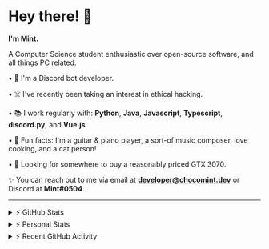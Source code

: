 # Hey there! 👋

**I'm Mint.**

A Computer Science student enthusiastic over open-source software, and all things PC related.

• 👾 I'm a Discord bot developer.

• ☠️ I've recently been taking an interest in ethical hacking.

• 📚 I work regularly with: **Python**, **Java**, **Javascript**, **Typescript**, **discord.py**, and **Vue.js**.

• 🍛 Fun facts: I'm a guitar & piano player, a sort-of music composer, love cooking, and a cat person!

• 🔎 Looking for somewhere to buy a reasonably priced GTX 3070.

✨ You can reach out to me via email at **developer@chocomint.dev** or Discord at **Mint#0504**.

---

<details>
    <summary>⚡ GitHub Stats</summary>

<img height="160px" align="center" alt="Mint's GitHub Stats" src="https://github-readme-stats-lunarmint.vercel.app/api?username=lunarmint&count_private=true&show_icons=true&hide_title=true&hide_border=true&title_color=00ffdf&icon_color=00ffdf&text_color=141823&bg_color=0,4158d0,c850c0,ffcc70&include_all_commits=false"/>

<img align="center" alt="Mint's Most Used Languages" src="https://github-readme-stats-lunarmint.vercel.app/api/top-langs/?username=lunarmint&hide_title=true&hide_border=true&langs_count=8&layout=compact&title_color=141823&bg_color=0,ffcc70,c850c0,4158d0"/>

</details>

<details>
    <summary>⚡ Personal Stats</summary>

<!--START_SECTION:waka-->
![Profile Views](http://img.shields.io/badge/Profile%20Views-18-blue)

![Lines of code](https://img.shields.io/badge/From%20Hello%20World%20I%27ve%20Written-165083%20lines%20of%20code-blue)

**I'm an Early 🐤** 

```text
🌞 Morning    87 commits     ██████░░░░░░░░░░░░░░░░░░░   25.29% 
🌆 Daytime    85 commits     ██████░░░░░░░░░░░░░░░░░░░   24.71% 
🌃 Evening    107 commits    ███████░░░░░░░░░░░░░░░░░░   31.1% 
🌙 Night      65 commits     ████░░░░░░░░░░░░░░░░░░░░░   18.9%

```
📅 **I'm Most Productive on Thursday** 

```text
Monday       72 commits     █████░░░░░░░░░░░░░░░░░░░░   20.93% 
Tuesday      44 commits     ███░░░░░░░░░░░░░░░░░░░░░░   12.79% 
Wednesday    32 commits     ██░░░░░░░░░░░░░░░░░░░░░░░   9.3% 
Thursday     85 commits     ██████░░░░░░░░░░░░░░░░░░░   24.71% 
Friday       47 commits     ███░░░░░░░░░░░░░░░░░░░░░░   13.66% 
Saturday     35 commits     ██░░░░░░░░░░░░░░░░░░░░░░░   10.17% 
Sunday       29 commits     ██░░░░░░░░░░░░░░░░░░░░░░░   8.43%

```


📊 **This Week I Spent My Time On** 

```text
💬 Programming Languages: 
Python                   10 hrs 47 mins      █████████████░░░░░░░░░░░░   55.17% 
YAML                     3 hrs 49 mins       █████░░░░░░░░░░░░░░░░░░░░   19.58% 
Nginx configuration file 1 hr 43 mins        ██░░░░░░░░░░░░░░░░░░░░░░░   8.8% 
Docker                   1 hr 13 mins        █░░░░░░░░░░░░░░░░░░░░░░░░   6.22% 
Other                    1 hr 1 min          █░░░░░░░░░░░░░░░░░░░░░░░░   5.28%

🔥 Editors: 
PyCharm                  19 hrs 33 mins      █████████████████████████   100.0%

🐱‍💻 Projects: 
spotipyn                 17 hrs 17 mins      ██████████████████████░░░   88.35% 
Chiya                    2 hrs 16 mins       ███░░░░░░░░░░░░░░░░░░░░░░   11.61% 
test                     0 secs              ░░░░░░░░░░░░░░░░░░░░░░░░░   0.03% 
Unknown Project          0 secs              ░░░░░░░░░░░░░░░░░░░░░░░░░   0.01%

💻 Operating System: 
Windows                  19 hrs 33 mins      █████████████████████████   100.0%

```

**I Mostly Code in Python** 

```text
Python                   7 repos             ████████░░░░░░░░░░░░░░░░░   31.82% 
C                        5 repos             █████░░░░░░░░░░░░░░░░░░░░   22.73% 
Java                     3 repos             ███░░░░░░░░░░░░░░░░░░░░░░   13.64% 
Clojure                  2 repos             ██░░░░░░░░░░░░░░░░░░░░░░░   9.09% 
Scala                    2 repos             ██░░░░░░░░░░░░░░░░░░░░░░░   9.09%

```



 Last Updated on 01/11/2021
<!--END_SECTION:waka-->

</details>

<details>
    <summary>⚡ Recent GitHub Activity</summary>

<!--START_SECTION:activity-->
1. 🗣 Commented on [#1](https://github.com/lunarmint/spotipyn/issues/1) in [lunarmint/spotipyn](https://github.com/lunarmint/spotipyn)
2. 💪 Opened PR [#120](https://github.com/ranimepiracy/chiya/pull/120) in [ranimepiracy/chiya](https://github.com/ranimepiracy/chiya)
3. ❗️ Closed issue [#78](https://github.com/ranimepiracy/chiya/issues/78) in [ranimepiracy/chiya](https://github.com/ranimepiracy/chiya)
4. 💪 Opened PR [#114](https://github.com/ranimepiracy/chiya/pull/114) in [ranimepiracy/chiya](https://github.com/ranimepiracy/chiya)
5. 💪 Opened PR [#113](https://github.com/ranimepiracy/chiya/pull/113) in [ranimepiracy/chiya](https://github.com/ranimepiracy/chiya)
<!--END_SECTION:activity-->

</details>
